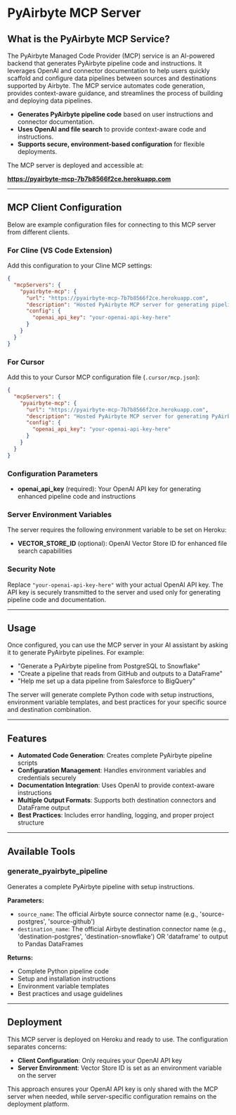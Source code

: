 # PyAirbyte MCP Server

## What is the PyAirbyte MCP Service?

The PyAirbyte Managed Code Provider (MCP) service is an AI-powered backend that generates PyAirbyte pipeline code and instructions. It leverages OpenAI and connector documentation to help users quickly scaffold and configure data pipelines between sources and destinations supported by Airbyte. The MCP service automates code generation, provides context-aware guidance, and streamlines the process of building and deploying data pipelines.

- **Generates PyAirbyte pipeline code** based on user instructions and connector documentation.
- **Uses OpenAI and file search** to provide context-aware code and instructions.
- **Supports secure, environment-based configuration** for flexible deployments.

The MCP server is deployed and accessible at:

**https://pyairbyte-mcp-7b7b8566f2ce.herokuapp.com**

---

## MCP Client Configuration

Below are example configuration files for connecting to this MCP server from different clients.

### For Cline (VS Code Extension)

Add this configuration to your Cline MCP settings:

```json
{
  "mcpServers": {
    "pyairbyte-mcp": {
      "url": "https://pyairbyte-mcp-7b7b8566f2ce.herokuapp.com",
      "description": "Hosted PyAirbyte MCP server for generating pipelines",
      "config": {
        "openai_api_key": "your-openai-api-key-here"
      }
    }
  }
}
```

### For Cursor

Add this to your Cursor MCP configuration file (`.cursor/mcp.json`):

```json
{
  "mcpServers": {
    "pyairbyte-mcp": {
      "url": "https://pyairbyte-mcp-7b7b8566f2ce.herokuapp.com",
      "description": "Hosted PyAirbyte MCP server for generating PyAirbyte pipelines",
      "config": {
        "openai_api_key": "your-openai-api-key-here"
      }
    }
  }
}
```

### Configuration Parameters

- **openai_api_key** (required): Your OpenAI API key for generating enhanced pipeline code and instructions

### Server Environment Variables

The server requires the following environment variable to be set on Heroku:

- **VECTOR_STORE_ID** (optional): OpenAI Vector Store ID for enhanced file search capabilities

### Security Note

Replace `"your-openai-api-key-here"` with your actual OpenAI API key. The API key is securely transmitted to the server and used only for generating pipeline code and documentation.

---

## Usage

Once configured, you can use the MCP server in your AI assistant by asking it to generate PyAirbyte pipelines. For example:

- "Generate a PyAirbyte pipeline from PostgreSQL to Snowflake"
- "Create a pipeline that reads from GitHub and outputs to a DataFrame"
- "Help me set up a data pipeline from Salesforce to BigQuery"

The server will generate complete Python code with setup instructions, environment variable templates, and best practices for your specific source and destination combination.

---

## Features

- **Automated Code Generation**: Creates complete PyAirbyte pipeline scripts
- **Configuration Management**: Handles environment variables and credentials securely
- **Documentation Integration**: Uses OpenAI to provide context-aware instructions
- **Multiple Output Formats**: Supports both destination connectors and DataFrame output
- **Best Practices**: Includes error handling, logging, and proper project structure

---

## Available Tools

### generate_pyairbyte_pipeline

Generates a complete PyAirbyte pipeline with setup instructions.

**Parameters:**
- `source_name`: The official Airbyte source connector name (e.g., 'source-postgres', 'source-github')
- `destination_name`: The official Airbyte destination connector name (e.g., 'destination-postgres', 'destination-snowflake') OR 'dataframe' to output to Pandas DataFrames

**Returns:**
- Complete Python pipeline code
- Setup and installation instructions
- Environment variable templates
- Best practices and usage guidelines

---

## Deployment

This MCP server is deployed on Heroku and ready to use. The configuration separates concerns:

- **Client Configuration**: Only requires your OpenAI API key
- **Server Environment**: Vector Store ID is set as an environment variable on the server

This approach ensures your OpenAI API key is only shared with the MCP server when needed, while server-specific configuration remains on the deployment platform.
